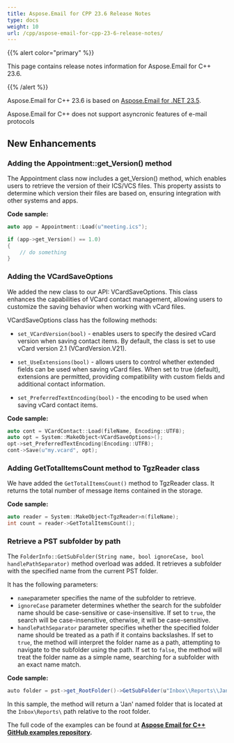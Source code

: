 ```yaml
---
title: Aspose.Email for CPP 23.6 Release Notes
type: docs
weight: 10
url: /cpp/aspose-email-for-cpp-23-6-release-notes/
---
```


{{% alert color="primary" %}} 

This page contains release notes information for Aspose.Email for C++ 23.6.

{{% /alert %}} 

Aspose.Email for C++ 23.6 is based on [Aspose.Email for .NET 23.5](https://docs.aspose.com/email/net/aspose-email-for-net-23-5-release-notes/).

Aspose.Email for C++ does not support asyncronic features of e-mail protocols

## **New Enhancements**

### **Adding the Appointment::get_Version() method**

The Appointment class now includes a get_Version() method, which enables users to retrieve the version of their ICS/VCS files. This property assists to determine which version their files are based on, ensuring integration with other systems and apps.

**Code sample:**

```cpp
auto app = Appointment::Load(u"meeting.ics");

if (app->get_Version() == 1.0)
{
    // do something
}
```

### **Adding the VCardSaveOptions**

We added the new class to our API: VCardSaveOptions. This class enhances the capabilities of VCard contact management, allowing users to customize the saving behavior when working with vCard files.

VCardSaveOptions class has the following methods:

- `set_VCardVersion(bool)` - enables users to specify the desired vCard version when saving contact items. By default, the class is set to use vCard version 2.1 (VCardVersion.V21).

- `set_UseExtensions(bool)` - allows users to control whether extended fields can be used when saving vCard files. When set to true (default), extensions are permitted, providing compatibility with custom fields and additional contact information.

- `set_PreferredTextEncoding(bool)` - the encoding to be used when saving vCard contact items.


**Code sample:**

```cpp
auto cont = VCardContact::Load(fileName, Encoding::UTF8);
auto opt = System::MakeObject<VCardSaveOptions>();
opt->set_PreferredTextEncoding(Encoding::UTF8);
cont->Save(u"my.vcard", opt);
```

### **Adding GetTotalItemsCount method to TgzReader class**

We have added the `GetTotalItemsCount()` method to TgzReader class. It returns the total number of message items contained in the storage.

**Code sample:**

```cpp
auto reader = System::MakeObject<TgzReader>n(fileName);
int count = reader->GetTotalItemsCount();
```

### **Retrieve a PST subfolder by path**

The `FolderInfo::GetSubFolder(String name, bool ignoreCase, bool handlePathSeparator)` method overload was added. It retrieves a subfolder with the specified name from the current PST folder.

It has the following parameters:

- `name`parameter specifies the name of the subfolder to retrieve.
- `ignoreCase` parameter determines whether the search for the subfolder name should be case-sensitive or case-insensitive. If set to `true`, the search will be case-insensitive, otherwise, it will be case-sensitive.
- `handlePathSeparator` parameter specifies whether the specified folder name should be treated as a path if it contains backslashes. If set to `true`, the method will interpret the folder name as a path, attempting to navigate to the subfolder using the path. If set to `false`, the method will treat the folder name as a simple name, searching for a subfolder with an exact name match.

**Code sample:**

```cs
auto folder = pst->get_RootFolder()->GetSubFolder(u"Inbox\\Reports\\Jan", true, true);
```

In this sample, the method will return a 'Jan' named folder that is located at the `Inbox\Reports\` path relative to the root folder.


The full code of the examples can be found at **[Aspose Email for C++ GitHub examples repository](https://github.com/aspose-email/Aspose.Email-for-C).**
